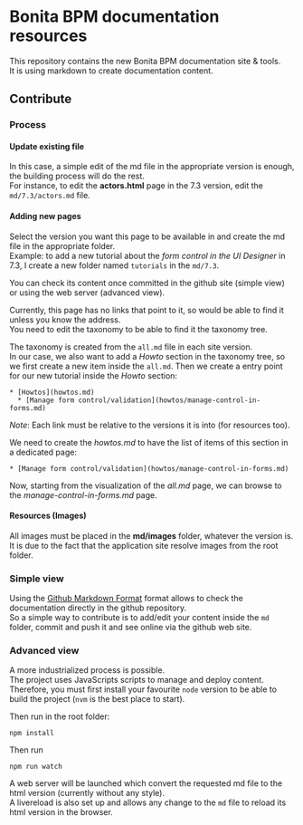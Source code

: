 # Bonita BPM documentation resources

This repository contains the new Bonita BPM documentation site & tools.  
It is using markdown to create documentation content. 

## Contribute

### Process

#### Update existing file

In this case, a simple edit of the md file in the appropriate version is enough, the building process will do the rest.  
For instance, to edit the **actors.html** page in the 7.3 version, edit the `md/7.3/actors.md` file.

#### Adding new pages

Select the version you want this page to be available in and create the md file in the appropriate folder.  
Example: to add a new tutorial about the _form control in the UI Designer_ in 7.3, I create a new folder named `tutorials` in the `md/7.3`.

You can check its content once committed in the github site (simple view) or using the web server (advanced view).

Currently, this page has no links that point to it, so would be able to find it unless you know the address.  
You need to edit the taxonomy to be able to find it the taxonomy tree.

The taxonomy is created from the `all.md` file in each site version.  
In our case, we also want to add a _Howto_ section in the taxonomy tree, so we first create a new item inside the `all.md`. Then we create a entry point for our new tutorial inside the _Howto_ section:

    * [Howtos](howtos.md)
      * [Manage form control/validation](howtos/manage-control-in-forms.md)

_Note_: Each link must be relative to the versions it is into (for resources too).

We need to create the _howtos.md_ to have the list of items of this section in a dedicated page:

    * [Manage form control/validation](howtos/manage-control-in-forms.md)

Now, starting from the visualization of the _all.md_ page, we can browse to the _manage-control-in-forms.md_ page.

#### Resources (Images)

All images must be placed in the **md/images** folder, whatever the version is. It is due to the fact that the application site resolve images from the root folder. 

### Simple view

Using the [Github Markdown Format](https://help.github.com/categories/writing-on-github/) format allows to check the documentation directly in the github repository.  
So a simple way to contribute is to add/edit your content inside the `md` folder, commit and push it and see online via the github web site.

### Advanced view

A more industrialized process is possible.  
The project uses JavaScripts scripts to manage and deploy content.   
Therefore, you must first install your favourite `node` version to be able to build the project (`nvm` is the best place to start).

Then run in the root folder: 

    npm install

Then run 

    npm run watch

A web server will be launched which convert the requested md file to the html version (currently without any style).  
A livereload is also set up and allows any change to the `md` file to reload its html version in the browser.

